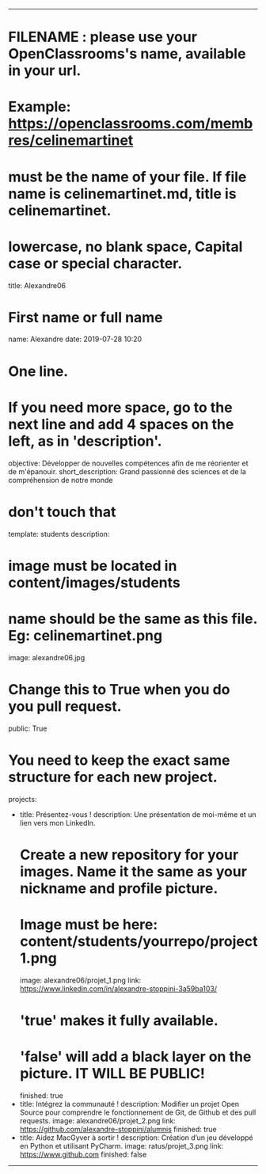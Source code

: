 ---

# FILENAME : please use your OpenClassrooms's name, available in your url.
# Example: https://openclassrooms.com/membres/celinemartinet
# must be the name of your file. If file name is celinemartinet.md, title is celinemartinet.
# lowercase, no blank space, Capital case or special character.
title: Alexandre06

# First name or full name
name: Alexandre
date: 2019-07-28 10:20

# One line.
# If you need more space, go to the next line and add 4 spaces on the left, as in 'description'.
objective: Développer de nouvelles compétences afin de me réorienter et de m'épanouir.
short_description: 	Grand passionné des sciences et de la compréhension de notre monde

# don't touch that
template: students
description:

# image must be located in content/images/students
# name should be the same as this file. Eg: celinemartinet.png
image: alexandre06.jpg

# Change this to True when you do you pull request.
public: True

# You need to keep the exact same structure for each new project.
projects:
  - title: Présentez-vous !
    description: Une présentation de moi-même et un lien vers mon LinkedIn.
    # Create a new repository for your images. Name it the same as your nickname and profile picture.
    # Image must be here: content/students/yourrepo/project1.png
    image: alexandre06/projet_1.png
    link: https://www.linkedin.com/in/alexandre-stoppini-3a59ba103/
    # 'true' makes it fully available.
    # 'false' will add a black layer on the picture. IT WILL BE PUBLIC!
    finished: true
  - title: Intégrez la communauté !
    description: Modifier un projet Open Source pour comprendre le fonctionnement de Git, de Github et des pull requests. 
    image: alexandre06/projet_2.png
    link: https://github.com/alexandre-stoppini/alumnis
    finished: true
  - title: Aidez MacGyver à sortir !
    description: Création d’un jeu développé en Python et utilisant PyCharm.
    image: ratus/projet_3.png
    link: https://www.github.com
    finished: false
---